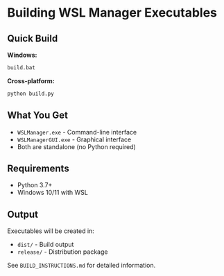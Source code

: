 # Building WSL Manager Executables

## Quick Build

**Windows:**
```bash
build.bat
```

**Cross-platform:**
```bash
python build.py
```

## What You Get

- `WSLManager.exe` - Command-line interface
- `WSLManagerGUI.exe` - Graphical interface
- Both are standalone (no Python required)

## Requirements

- Python 3.7+
- Windows 10/11 with WSL

## Output

Executables will be created in:
- `dist/` - Build output
- `release/` - Distribution package

See `BUILD_INSTRUCTIONS.md` for detailed information.
